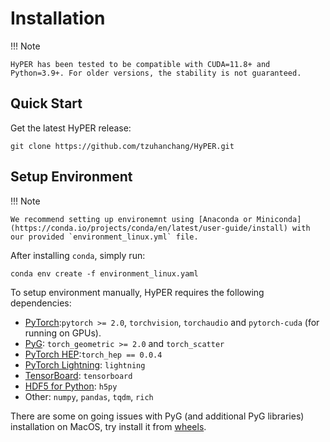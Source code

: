 Installation
=======================

!!! Note

    HyPER has been tested to be compatible with CUDA=11.8+ and Python=3.9+. For older versions, the stability is not guaranteed.


Quick Start
-----------

Get the latest HyPER release:
```
git clone https://github.com/tzuhanchang/HyPER.git
```

Setup Environment
-----------

!!! Note

    We recommend setting up environemnt using [Anaconda or Miniconda](https://conda.io/projects/conda/en/latest/user-guide/install) with our provided `environment_linux.yml` file.

After installing `conda`, simply run:
```
conda env create -f environment_linux.yaml
```

To setup environment manually, HyPER requires the following dependencies:

 * [PyTorch](https://pytorch.org):`pytorch >= 2.0`, `torchvision`, `torchaudio` and `pytorch-cuda` (for running on GPUs).
 * [PyG](https://pyg.org): `torch_geometric >= 2.0` and `torch_scatter`
 * [PyTorch HEP](https://github.com/tzuhanchang/pytorch_hep):`torch_hep == 0.0.4`
 * [PyTorch Lightning](https://lightning.ai/docs/pytorch/stable/): `lightning`
 * [TensorBoard](https://www.tensorflow.org/tensorboard): `tensorboard`
 * [HDF5 for Python](https://www.h5py.org): `h5py`
 * Other: `numpy`, `pandas`, `tqdm`, `rich`

There are some on going issues with PyG (and additional PyG libraries) installation on MacOS, try install it from [wheels](https://data.pyg.org/whl/).